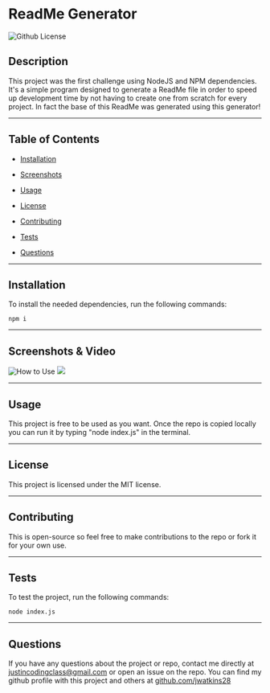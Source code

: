 # **ReadMe Generator**
  ![Github License](https://img.shields.io/badge/license-MIT-green)
  
  
  ## **Description**
  
  This project was the first challenge using NodeJS and NPM dependencies. It's a simple program designed to generate a ReadMe file in order to speed up development time by not having to create one from scratch for every project. In fact the base of this ReadMe was generated using this generator!
  
  ---
  
  ## **Table of Contents**
  
  * [Installation](#installation)
  
  * [Screenshots](#screenshots)

  * [Usage](#usage)
  
  * [License](#license)
  
  * [Contributing](#contributing)
  
  * [Tests](#tests)
  
  * [Questions](#questions)
  
  ---
  
  ## **Installation**
  
  To install the needed dependencies, run the following commands:
  
  ```
  npm i 
  ```
  
  ---
  
  ## **Screenshots & Video**
  
  ![How to Use](./assets/*)
  [![](https://img.youtube.com/vi/dQw4w9WgXcQ/0.jpg)](https://www.youtube.com/watch?v=dQw4w9WgXcQ)

  ---

  ## **Usage**
  
  This project is free to be used as you want. Once the repo is copied locally you can run it by typing "node index.js" in the terminal.
  
  ---
  
  ## **License**
  
  This project is licensed under the MIT license.
  
  ---
  
  ## **Contributing**
  
  This is open-source so feel free to make contributions to the repo or fork it for your own use. 
  
  ---
  
  ## **Tests**
  
  To test the project, run the following commands:
  
  ```
  node index.js
  ```
  
  ---
  
  ## **Questions**
  
  If you have any questions about the project or repo, contact me directly at justincodingclass@gmail.com or open an issue on the repo. You can find my github profile with this project and others at [github.com/jwatkins28](https://github.com/jwatkins28/)
  